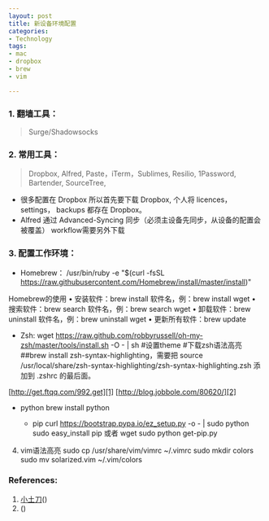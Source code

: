 ```yaml
---
layout: post
title: 新设备环境配置
categories: 
- Technology
tags:
- mac
- dropbox
- brew
- vim

---
```


### 1. 翻墙工具：
> Surge/Shadowsocks

### 2. 常用工具：
> Dropbox, Alfred, Paste，iTerm，Sublimes, Resilio, 1Password, Bartender, SourceTree, 

 <!--more-->

- 很多配置在 Dropbox 所以首先要下载 Dropbox, 个人将 licences，settings， backups 都存在 Dropbox。
- Alfred 通过 Advanced-Syncing 同步（必须主设备先同步，从设备的配置会被覆盖） workflow需要另外下载

### 3. 配置工作环境：

* Homebrew：
		/usr/bin/ruby -e "$(curl -fsSL https://raw.githubusercontent.com/Homebrew/install/master/install)"
		

 Homebrew的使用
•	安装软件：brew install 软件名，例：brew install wget
•	搜索软件：brew search 软件名，例：brew search wget
•	卸载软件：brew uninstall 软件名，例：brew uninstall wget
•	更新所有软件：brew update
* Zsh:
		wget https://raw.github.com/robbyrussell/oh-my-zsh/master/tools/install.sh -O - | sh
		#设置theme 
		#下载zsh语法高亮
		##brew install zsh-syntax-highlighting，需要把 source /usr/local/share/zsh-syntax-highlighting/zsh-syntax-highlighting.zsh 添加到 .zshrc 的最后面。

[http://get.ftqq.com/992.get][1]
[http://blog.jobbole.com/80620/][2]

* python 
		brew install python

  * pip
		curl https://bootstrap.pypa.io/ez_setup.py -o - | sudo python
		sudo easy_install pip
		或者
		wget 
		sudo python get-pip.py

4.  vim语法高亮
		sudo cp /usr/share/vim/vimrc ~/.vimrc 
		sudo mkdir colors
		sudo mv solarized.vim ~/.vim/colors


### References:
1. [小土刀][3]()
2. [][4]()

[1]:	http://get.ftqq.com/992.get
[2]:	http://blog.jobbole.com/80620/
[3]:	http://wdxtub.com/2016/08/08/mac-work-env/
[4]:	https://github.com/zsh-users/zsh-syntax-highlighting/blob/master/INSTALL.md